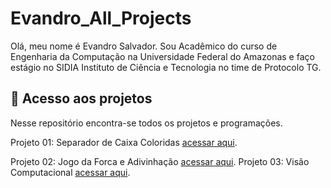 # Evandro_All_Projects

Olá, meu nome é Evandro Salvador. Sou Acadêmico do curso de Engenharia da Computação na Universidade Federal do Amazonas e faço estágio no SIDIA Instituto de Ciência e Tecnologia no time de Protocolo TG.

  
## 📁 Acesso aos projetos
Nesse repositório encontra-se todos os projetos e programações. </p>
Projeto 01: Separador de Caixa Coloridas [acessar aqui](https://github.com/Evandro02/Evandro_All_Projects/blob/main/Projeto_01.md). </p>
Projeto 02: Jogo da Forca e Adivinhação [acessar aqui](https://github.com/Evandro02/Evandro_All_Projects/blob/main/Projeto_02).
Projeto 03: Visão Computacional [acessar aqui](https://github.com/Evandro02/Sidoraldo). 

